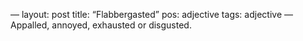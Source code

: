 —
layout: post
title: “Flabbergasted”
pos: adjective
tags: adjective
—
Appalled, annoyed, exhausted or disgusted.